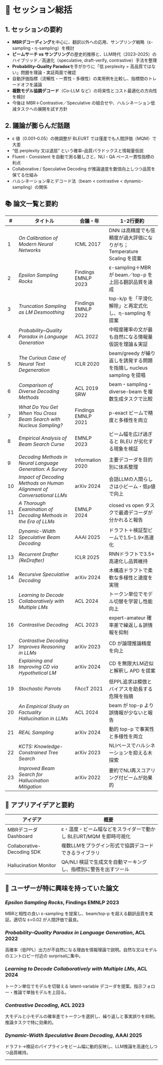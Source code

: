 # 🔧 セッション総括

## 1. セッションの要約
- **MBRデコーディング**を中心に、翻訳以外への応用、サンプリング戦略（ε-sampling・η-sampling）を検討  
- **ビームサーチ vs サンプリング**の歴史的推移と、LLM時代（2023–2025）のハイブリッド／高速化（speculative, draft-verify, contrastive）手法を整理  
- **Probability–Quality Paradox**を手がかりに「低 perplexity = 高品質ではない」問題を理論・実証両面で確認  
- 自動評価指標（流暢性・一貫性・多様性）の実用例を比較し、指標間のトレードオフを議論  
- **複数モデル協調デコード**（Co-LLM など）の将来性とコスト最適化の方向性を検討  
- 今後は MBR＋Contrastive／Speculative の組合せや、ハルシネーション低減タスクへの展開を試す方針

## 2. 議論が膨らんだ話題
- ε 値（0.001–0.05）の微調整が BLEURT では僅差でも人間評価（MQM）で大差  
- “低 perplexity 文は退屈” という確率–品質パラドックスと情報量仮説  
- Fluent・Consistent を自動で測る難しさと、NLI・QA ベース一貫性指標の利点  
- Collaborative / Speculative Decoding が推論速度を数倍向上しつつ品質を保てる仕組み  
- ハルシネーション率とデコード法（beam < contrastive < dynamic-sampling）の関係

## 📚 論文一覧と要約
| # | タイトル | 会議・年 | 1-2行要約 |
|---|----------|----------|-----------|
| 1 | *On Calibration of Modern Neural Networks* | ICML 2017 | DNN は高精度でも信頼度が過大評価になりがち；Temperature Scaling を提案 |
| 2 | *Epsilon Sampling Rocks* | Findings EMNLP 2023 | ε-sampling＋MBR が beam／top-p を上回る翻訳品質を達成 |
| 3 | *Truncation Sampling as LM Desmoothing* | Findings EMNLP 2022 | top-k/p を「平滑化解除」と再定式化し、η-sampling を提案 |
| 4 | *Probability–Quality Paradox in Language Generation* | ACL 2022 | 中程度確率の文が最も自然になる情報量仮説を理論＆実証 |
| 5 | *The Curious Case of Neural Text Degeneration* | ICLR 2020 | beam/gree­dy が繰り返しを誘発する問題を指摘し nucleus sampling を提唱 |
| 6 | *Comparison of Diverse Decoding Methods* | ACL 2019 SRW | beam・sampling・diverse-beam を複数生成タスクで比較 |
| 7 | *What Do You Get When You Cross Beam Search with Nucleus Sampling?* | Findings EMNLP 2021 | p-exact ビームで精度と多様性を両立 |
| 8 | *Empirical Analysis of Beam Search Curse* | EMNLP 2023 | ビーム幅を広げ過ぎると BLEU が劣化する現象を検証 |
| 9 | *Decoding Methods in Neural Language Generation: A Survey* | Information 2020 | 主要デコーダを目的別に体系整理 |
| 10 | *Impact of Decoding Methods on Human Alignment of Conversational LLMs* | arXiv 2024 | 会話LLMの人間らしさは小ビーム・低p値で向上 |
| 11 | *A Thorough Examination of Decoding Methods in the Era of LLMs* | EMNLP 2024 | closed vs open タスクで最適デコーダが分かれると報告 |
| 12 | *Dynamic-Width Speculative Beam Decoding* | AAAI 2025 | ドラフト＋検証型ビームで1.5–1.9×高速化 |
| 13 | *Recurrent Drafter (ReDrafter)* | ICLR 2025 | RNNドラフトで3.5×高速化し品質維持 |
| 14 | *Recursive Speculative Decoding* | arXiv 2024 | 木構造ドラフトで柔軟な多様性と速度を実現 |
| 15 | *Learning to Decode Collaboratively with Multiple LMs* | ACL 2024 | トークン単位でモデル切替を学習し性能向上 |
| 16 | *Contrastive Decoding* | ACL 2023 | expert-amateur 確率差で繰返し＆誤情報を抑制 |
| 17 | *Contrastive Decoding Improves Reasoning in LLMs* | arXiv 2023 | CD が論理推論精度を向上 |
| 18 | *Explaining and Improving CD via Hypothetical LM* | arXiv 2024 | CD を無限大LM近似と解釈し APD を提案 |
| 19 | *Stochastic Parrots* | FAccT 2021 | 低PPL追求は模倣とバイアスを助長する危険を指摘 |
| 20 | *An Empirical Study on Factuality Hallucination in LLMs* | ACL 2024 | beam が top-p より誤情報が少ないと報告 |
| 21 | *REAL Sampling* | arXiv 2024 | 動的 top-p で事実性と多様性を両立 |
| 22 | *KCTS: Knowledge-Constrained Tree Search* | arXiv 2023 | NLIベースでハルシネーションを抑える木探索 |
| 23 | *Improved Beam Search for Hallucination Mitigation* | arXiv 2022 | 要約でNLI再スコアリング付ビームが効果的 |

## 📱 アプリアイデアと要約
| アイデア | 概要 |
|----------|------|
| MBRデコーダDashboard | ε・温度・ビーム幅などをスライダーで動かし BLEURT/MQM を即時可視化 |
| Collaborative-Decoding SDK | 複数LLMをプラグイン形式で協調デコードできるライブラリ |
| Hallucination Monitor | QA/NLI 検証で生成文を自動マーキングし、指標別に警告を出すツール |

## 📃 ユーザーが特に興味を持っていた論文
### *Epsilon Sampling Rocks*, Findings EMNLP 2023
MBRと相性の良い ε-sampling を提案し、beam/top-p を超える翻訳品質を実証。適切な ε=0.02 が人間評価で最良。

### *Probability–Quality Paradox in Language Generation*, ACL 2022
高確率（低PPL）出力が不自然になる理由を情報理論で説明。自然な文はモデルのエントロピー付近の surprisalに集中。

### *Learning to Decode Collaboratively with Multiple LMs*, ACL 2024
トークン単位でモデルを切替える latent-variable デコーダを提案。指示フォロー・推論で単独モデルを上回る。

### *Contrastive Decoding*, ACL 2023
大モデルと小モデルの確率差でトークンを選択し、繰り返しと事実誤りを抑制。推論タスクで特に効果的。

### *Dynamic-Width Speculative Beam Decoding*, AAAI 2025
ドラフト→検証のパイプラインをビーム幅に動的反映し、LLM推論を高速化しつつ品質維持。

---

